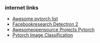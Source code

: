 ### internet links
- [Awesome pytorch list](https://github.com/bharathgs/Awesome-pytorch-list)
- [Facebookresearch Detectron 2](https://github.com/facebookresearch/detectron2)
- [Awesomeopensource Projects Pytorch](https://awesomeopensource.com/projects/pytorch)
- [Pytorch Image Classification](https://github.com/hysts/pytorch_image_classification)